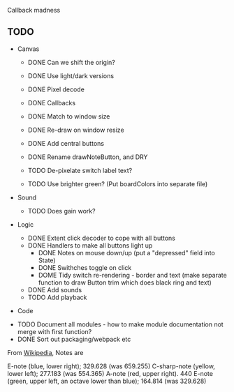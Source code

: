 
Callback madness

## TODO

* Canvas

  + DONE Can we shift the origin?
  + DONE Use light/dark versions
  + DONE Pixel decode
  + DONE Callbacks
  + DONE Match to window size
  + DONE Re-draw on window resize
  + DONE Add central buttons
  + DONE Rename drawNoteButton, and DRY

  + TODO De-pixelate switch label text?
  + TODO Use brighter green? (Put boardColors into separate file)


* Sound

  + TODO Does gain work?

* Logic

  + DONE Extent click decoder to cope with all buttons
  + DONE Handlers to make all buttons light up
    - DONE Notes on mouse down/up (put a "depressed" field into State)
    - DONE Swithches toggle on click
    - DOME Tidy switch re-rendering - border and text (make separate function to draw Button trim which does black ring and text)
  + DONE Add sounds
  + TODO Add playback

* Code

 + TODO Document all modules - how to make module documentation not merge with first function?
 + DONE Sort out packaging/webpack etc

From [Wikipedia](https://en.wikipedia.org/wiki/Simon_(game)), Notes are

E-note (blue, lower right);  329.628  (was 659.255)
C-sharp-note (yellow, lower left); 277.183 (was 554.365)
A-note (red, upper right). 440
E-note (green, upper left, an octave lower than blue); 164.814 (was 329.628)
